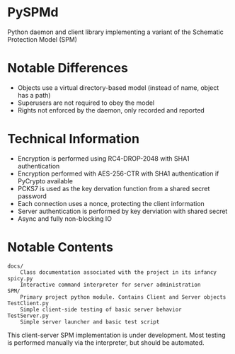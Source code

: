 # PySPMd
Python daemon and client library implementing a variant of the Schematic Protection Model (SPM)

# Notable Differences
* Objects use a virtual directory-based model (instead of name, object has a path)
* Superusers are not required to obey the model
* Rights not enforced by the daemon, only recorded and reported

# Technical Information
* Encryption is performed using RC4-DROP-2048 with SHA1 authentication
* Encryption performed with AES-256-CTR with SHA1 authentication if PyCrypto available
* PCKS7 is used as the key dervation function from a shared secret password
* Each connection uses a nonce, protecting the client information
* Server authentication is performed by key derviation with shared secret
* Async and fully non-blocking IO

# Notable Contents

```
docs/
	Class documentation associated with the project in its infancy
spicy.py
	Interactive command interpreter for server administration
SPM/
	Primary project python module. Contains Client and Server objects
TestClient.py
	Simple client-side testing of basic server behavior
TestServer.py
	Simple server launcher and basic test script
```

This client-server SPM implementation is under development.
Most testing is performed manually via the interpreter, but should be automated.
